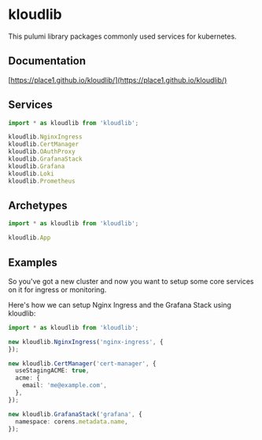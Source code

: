 # kloudlib

This pulumi library packages commonly used services for kubernetes.

## Documentation

[https://place1.github.io/kloudlib/](https://place1.github.io/kloudlib/)

## Services

```typescript
import * as kloudlib from 'kloudlib';

kloudlib.NginxIngress
kloudlib.CertManager
kloudlib.OAuthProxy
kloudlib.GrafanaStack
kloudlib.Grafana
kloudlib.Loki
kloudlib.Prometheus
```

## Archetypes

```typescript
import * as kloudlib from 'kloudlib';

kloudlib.App
```

## Examples

So you've got a new cluster and now you want to setup some core services on
it for ingress or monitoring.

Here's how we can setup Nginx Ingress and the Grafana Stack using kloudlib:

```typescript
import * as kloudlib from 'kloudlib';

new kloudlib.NginxIngress('nginx-ingress', {
});

new kloudlib.CertManager('cert-manager', {
  useStagingACME: true,
  acme: {
    email: 'me@example.com',
  },
});

new kloudlib.GrafanaStack('grafana', {
  namespace: corens.metadata.name,
});
```
